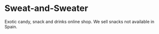 # Sweat-and-Sweater
Exotic candy, snack and drinks online shop. We sell snacks not available in Spain.
